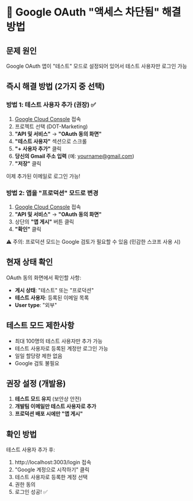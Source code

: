 # 🔧 Google OAuth "액세스 차단됨" 해결 방법

## 문제 원인
Google OAuth 앱이 "테스트" 모드로 설정되어 있어서 테스트 사용자만 로그인 가능

## 즉시 해결 방법 (2가지 중 선택)

### 방법 1: 테스트 사용자 추가 (권장) ✅
1. [Google Cloud Console](https://console.cloud.google.com) 접속
2. 프로젝트 선택 (DOT-Marketing)
3. **"API 및 서비스"** → **"OAuth 동의 화면"**
4. **"테스트 사용자"** 섹션으로 스크롤
5. **"+ 사용자 추가"** 클릭
6. **당신의 Gmail 주소 입력** (예: yourname@gmail.com)
7. **"저장"** 클릭

이제 추가된 이메일로 로그인 가능!

### 방법 2: 앱을 "프로덕션" 모드로 변경
1. [Google Cloud Console](https://console.cloud.google.com) 접속
2. **"API 및 서비스"** → **"OAuth 동의 화면"**
3. 상단의 **"앱 게시"** 버튼 클릭
4. **"확인"** 클릭

⚠️ 주의: 프로덕션 모드는 Google 검토가 필요할 수 있음 (민감한 스코프 사용 시)

## 현재 상태 확인
OAuth 동의 화면에서 확인할 사항:
- **게시 상태**: "테스트" 또는 "프로덕션"
- **테스트 사용자**: 등록된 이메일 목록
- **User type**: "외부"

## 테스트 모드 제한사항
- 최대 100명의 테스트 사용자만 추가 가능
- 테스트 사용자로 등록된 계정만 로그인 가능
- 일일 할당량 제한 없음
- Google 검토 불필요

## 권장 설정 (개발용)
1. **테스트 모드 유지** (보안상 안전)
2. **개발팀 이메일만 테스트 사용자로 추가**
3. **프로덕션 배포 시에만 "앱 게시"**

## 확인 방법
테스트 사용자 추가 후:
1. http://localhost:3003/login 접속
2. "Google 계정으로 시작하기" 클릭
3. 테스트 사용자로 등록한 계정 선택
4. 권한 동의
5. 로그인 성공! ✅